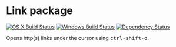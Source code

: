 # Link package
[![OS X Build Status](https://travis-ci.org/atom/link.png?branch=master)](https://travis-ci.org/atom/link) [![Windows Build Status](https://ci.appveyor.com/api/projects/status/1d3cb8ktd48k9vnl/branch/master?svg=true)](https://ci.appveyor.com/project/Atom/link/branch/master) [![Dependency Status](https://david-dm.org/atom/link.svg)](https://david-dm.org/atom/link)

Opens http(s) links under the cursor using <kbd>ctrl-shift-o</kbd>.
